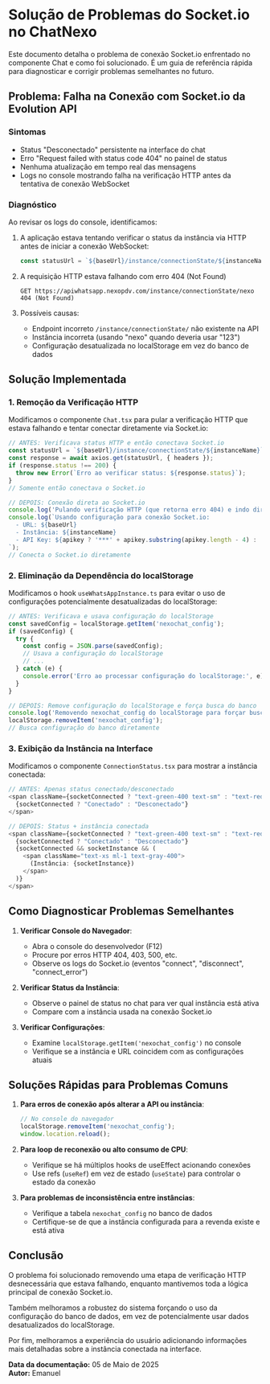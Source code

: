 # Solução de Problemas do Socket.io no ChatNexo

Este documento detalha o problema de conexão Socket.io enfrentado no componente Chat e como foi solucionado. É um guia de referência rápida para diagnosticar e corrigir problemas semelhantes no futuro.

## Problema: Falha na Conexão com Socket.io da Evolution API

### Sintomas
- Status "Desconectado" persistente na interface do chat
- Erro "Request failed with status code 404" no painel de status
- Nenhuma atualização em tempo real das mensagens
- Logs no console mostrando falha na verificação HTTP antes da tentativa de conexão WebSocket

### Diagnóstico

Ao revisar os logs do console, identificamos:

1. A aplicação estava tentando verificar o status da instância via HTTP antes de iniciar a conexão WebSocket:
   ```javascript
   const statusUrl = `${baseUrl}/instance/connectionState/${instanceName}`;
   ```

2. A requisição HTTP estava falhando com erro 404 (Not Found)
   ```
   GET https://apiwhatsapp.nexopdv.com/instance/connectionState/nexo 404 (Not Found)
   ```

3. Possíveis causas:
   - Endpoint incorreto `/instance/connectionState/` não existente na API
   - Instância incorreta (usando "nexo" quando deveria usar "123")
   - Configuração desatualizada no localStorage em vez do banco de dados

## Solução Implementada

### 1. Remoção da Verificação HTTP

Modificamos o componente `Chat.tsx` para pular a verificação HTTP que estava falhando e tentar conectar diretamente via Socket.io:

```typescript
// ANTES: Verificava status HTTP e então conectava Socket.io
const statusUrl = `${baseUrl}/instance/connectionState/${instanceName}`;
const response = await axios.get(statusUrl, { headers });
if (response.status !== 200) {
  throw new Error(`Erro ao verificar status: ${response.status}`);
}
// Somente então conectava o Socket.io

// DEPOIS: Conexão direta ao Socket.io
console.log('Pulando verificação HTTP (que retorna erro 404) e indo direto para Socket.io');
console.log(`Usando configuração para conexão Socket.io:
  - URL: ${baseUrl}
  - Instância: ${instanceName}
  - API Key: ${apikey ? '***' + apikey.substring(apikey.length - 4) : 'não definida'}
`);
// Conecta o Socket.io diretamente
```

### 2. Eliminação da Dependência do localStorage

Modificamos o hook `useWhatsAppInstance.ts` para evitar o uso de configurações potencialmente desatualizadas do localStorage:

```typescript
// ANTES: Verificava e usava configuração do localStorage
const savedConfig = localStorage.getItem('nexochat_config');
if (savedConfig) {
  try {
    const config = JSON.parse(savedConfig);
    // Usava a configuração do localStorage
    // ...
  } catch (e) {
    console.error('Erro ao processar configuração do localStorage:', e);
  }
}

// DEPOIS: Remove configuração do localStorage e força busca do banco
console.log('Removendo nexochat_config do localStorage para forçar busca do banco');
localStorage.removeItem('nexochat_config');
// Busca configuração do banco diretamente
```

### 3. Exibição da Instância na Interface

Modificamos o componente `ConnectionStatus.tsx` para mostrar a instância conectada:

```typescript
// ANTES: Apenas status conectado/desconectado
<span className={socketConnected ? "text-green-400 text-sm" : "text-red-400 text-sm"}>
  {socketConnected ? "Conectado" : "Desconectado"}
</span>

// DEPOIS: Status + instância conectada
<span className={socketConnected ? "text-green-400 text-sm" : "text-red-400 text-sm"}>
  {socketConnected ? "Conectado" : "Desconectado"}
  {socketConnected && socketInstance && (
    <span className="text-xs ml-1 text-gray-400">
      (Instância: {socketInstance})
    </span>
  )}
</span>
```

## Como Diagnosticar Problemas Semelhantes

1. **Verificar Console do Navegador**:
   - Abra o console do desenvolvedor (F12)
   - Procure por erros HTTP 404, 403, 500, etc.
   - Observe os logs do Socket.io (eventos "connect", "disconnect", "connect_error")

2. **Verificar Status da Instância**:
   - Observe o painel de status no chat para ver qual instância está ativa
   - Compare com a instância usada na conexão Socket.io

3. **Verificar Configurações**:
   - Examine `localStorage.getItem('nexochat_config')` no console
   - Verifique se a instância e URL coincidem com as configurações atuais

## Soluções Rápidas para Problemas Comuns

1. **Para erros de conexão após alterar a API ou instância**:
   ```javascript
   // No console do navegador
   localStorage.removeItem('nexochat_config');
   window.location.reload();
   ```

2. **Para loop de reconexão ou alto consumo de CPU**:
   - Verifique se há múltiplos hooks de useEffect acionando conexões
   - Use refs (`useRef`) em vez de estado (`useState`) para controlar o estado da conexão

3. **Para problemas de inconsistência entre instâncias**:
   - Verifique a tabela `nexochat_config` no banco de dados
   - Certifique-se de que a instância configurada para a revenda existe e está ativa

## Conclusão

O problema foi solucionado removendo uma etapa de verificação HTTP desnecessária que estava falhando, enquanto mantivemos toda a lógica principal de conexão Socket.io.

Também melhoramos a robustez do sistema forçando o uso da configuração do banco de dados, em vez de potencialmente usar dados desatualizados do localStorage.

Por fim, melhoramos a experiência do usuário adicionando informações mais detalhadas sobre a instância conectada na interface.

**Data da documentação:** 05 de Maio de 2025  
**Autor:** Emanuel
